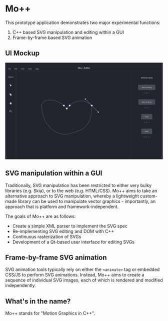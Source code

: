 # Mo++

This prototype application demonstrates two major experimental functions:

1. C++ based SVG manipulation and editing within a GUI
2. Frame-by-frame based SVG animation

## UI Mockup

![Mo++ Editor](./assets/MoPlusPlus-Mockup-04-05.png)

## SVG manipulation within a GUI

Traditionally, SVG manipulation has been restricted to either very bulky libraries (e.g. Skia), or to the web (e.g. HTML/CSS). Mo++ aims to take an alternative approach to SVG manipulation, whereby a lightweight custom-made library can be used to manipulate vector graphics - importantly, an approach that is platform and framework-independent.

The goals of Mo++ are as follows:

* Create a simple XML parser to implement the SVG spec
* Re-implementing SVG editing and DOM with C++
* Continuous rasterization of SVGs
* Development of a Qt-based user interface for editing SVGs

## Frame-by-frame SVG animation

SVG animation tools typically rely on either the `<animate>` tag or embedded CSS/JS to perform SVG animations. Instead, Mo++ aims to create a sequence of individual SVG images, each of which is rendered and modified independently.


## What's in the name?

Mo++ stands for "Motion Graphics in C++".
